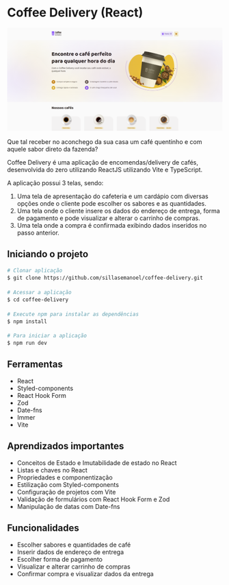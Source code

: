 # Coffee Delivery (React)

<img src="./coffee-delivery.png">

Que tal receber no aconchego da sua casa um café quentinho e com aquele sabor direto da fazenda?

Coffee Delivery é uma aplicação de encomendas/delivery de cafés, desenvolvida do zero utilizando ReactJS utilizando Vite e TypeScript.

A aplicação possui 3 telas, sendo:

1. Uma tela de apresentação do cafeteria e um cardápio com diversas opções onde o cliente pode escolher os sabores e as quantidades.
2. Uma tela onde o cliente insere os dados do endereço de entrega, forma de pagamento e pode visualizar e alterar o carrinho de compras.
3. Uma tela onde a compra é confirmada exibindo dados inseridos no passo anterior.

## Iniciando o projeto

```bash
# Clonar aplicação
$ git clone https://github.com/sillasemanoel/coffee-delivery.git

# Acessar a aplicação
$ cd coffee-delivery

# Execute npm para instalar as dependências
$ npm install

# Para iniciar a aplicação
$ npm run dev

```

## Ferramentas

- React
- Styled-components
- React Hook Form
- Zod
- Date-fns
- Immer
- Vite

## Aprendizados importantes

- Conceitos de Estado e Imutabilidade de estado no React
- Listas e chaves no React
- Propriedades e componentização
- Estilização com Styled-components
- Configuração de projetos com Vite
- Validação de formulários com React Hook Form e Zod
- Manipulação de datas com Date-fns

## Funcionalidades

- Escolher sabores e quantidades de café
- Inserir dados de endereço de entrega
- Escolher forma de pagamento
- Visualizar e alterar carrinho de compras
- Confirmar compra e visualizar dados da entrega